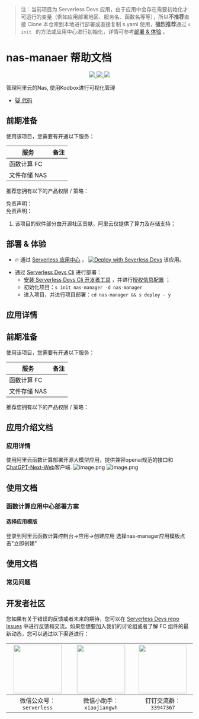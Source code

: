 
> 注：当前项目为 Serverless Devs 应用，由于应用中会存在需要初始化才可运行的变量（例如应用部署地区、服务名、函数名等等），所以**不推荐**直接 Clone 本仓库到本地进行部署或直接复制 s.yaml 使用，**强烈推荐**通过 `s init ` 的方法或应用中心进行初始化，详情可参考[部署 & 体验](#部署--体验) 。

# nas-manaer 帮助文档
<p align="center" class="flex justify-center">
    <a href="https://www.serverless-devs.com" class="ml-1">
    <img src="http://editor.devsapp.cn/icon?package=nas-manager&type=packageType">
  </a>
  <a href="http://www.devsapp.cn/details.html?name=nas-manager" class="ml-1">
    <img src="http://editor.devsapp.cn/icon?package=nas-manager&type=packageVersion">
  </a>
  <a href="http://www.devsapp.cn/details.html?name=nas-manager" class="ml-1">
    <img src="http://editor.devsapp.cn/icon?package=nas-manager&type=packageDownload">
  </a>
</p>

<description>
管理阿里云的Nas, 使用Kodbox进行可视化管理
</description>

<codeUrl>

- [:smiley_cat: 代码](https://github.com/devsapp/nas-manager)

</codeUrl>
<preview>



</preview>


## 前期准备

使用该项目，您需要有开通以下服务：

<service>



| 服务 |  备注  |
| --- |  --- |
| 函数计算 FC |   |
| 文件存储 NAS |   |

</service>

推荐您拥有以下的产品权限 / 策略：
<auth>
</auth>

<remark>



</remark>

<disclaimers>

免责声明：   
免责声明：

1. 该项目的软件部分由开源社区贡献，阿里云仅提供了算力及存储支持；

</disclaimers>

## 部署 & 体验

<appcenter>
   
- :fire: 通过 [Serverless 应用中心](https://fcnext.console.aliyun.com/applications/create?template=nas-manager) ，
  [![Deploy with Severless Devs](https://img.alicdn.com/imgextra/i1/O1CN01w5RFbX1v45s8TIXPz_!!6000000006118-55-tps-95-28.svg)](https://fcnext.console.aliyun.com/applications/create?template=nas-manager) 该应用。
   
</appcenter>
<deploy>
    
- 通过 [Serverless Devs Cli](https://www.serverless-devs.com/serverless-devs/install) 进行部署：
  - [安装 Serverless Devs Cli 开发者工具](https://www.serverless-devs.com/serverless-devs/install) ，并进行[授权信息配置](https://docs.serverless-devs.com/fc/config) ；
  - 初始化项目：`s init nas-manager -d nas-manager `
  - 进入项目，并进行项目部署：`cd nas-manager && s deploy - y`
   
</deploy>

## 应用详情

<appdetail id="flushContent">

## 前期准备

使用该项目，您需要有开通以下服务：

| 服务 | 备注 |
| --- | --- |
| 函数计算 FC |  |
| 文件存储 NAS |  |


推荐您拥有以下的产品权限 / 策略：

## 应用介绍文档

### 应用详情

使用阿里云函数计算部署开源大模型应用，提供兼容openai规范的接口和[ChatGPT-Next-Web](https://github.com/Yidadaa/ChatGPT-Next-Web)客户端.
![image.png](https://intranetproxy.alipay.com/skylark/lark/0/2023/png/13970/1693222399152-69e625af-13c9-4d4a-8d68-2b0475921622.png#clientId=u0542e5c1-914e-4&from=paste&height=730&id=ue7c46bb6&originHeight=1460&originWidth=2986&originalType=binary&ratio=2&rotation=0&showTitle=false&size=3207417&status=done&style=none&taskId=ud6ce1730-09f2-407c-8443-9a4723f48ea&title=&width=1493)
![image.png](https://intranetproxy.alipay.com/skylark/lark/0/2023/png/13970/1693221028075-582cc6e4-9728-4703-bde7-911bc3c6b00a.png#clientId=ude024fc4-380f-4&from=paste&height=893&id=u2439d332&originHeight=1786&originWidth=3580&originalType=binary&ratio=2&rotation=0&showTitle=false&size=5320998&status=done&style=none&taskId=u534cd37f-6b4a-4a56-bce5-ad6906be4db&title=&width=1790)

## 使用文档
### 函数计算应用中心部署方案
#### 选择应用模版
登录到阿里云函数计算控制台->应用->创建应用
选择nas-manager应用模板点击"立即创建"




</appdetail>

## 使用文档

<usedetail id="flushContent">

### 常见问题

</usedetail>


<devgroup>


## 开发者社区

您如果有关于错误的反馈或者未来的期待，您可以在 [Serverless Devs repo Issues](https://github.com/serverless-devs/serverless-devs/issues) 中进行反馈和交流。如果您想要加入我们的讨论组或者了解 FC 组件的最新动态，您可以通过以下渠道进行：

<p align="center">  

| <img src="https://serverless-article-picture.oss-cn-hangzhou.aliyuncs.com/1635407298906_20211028074819117230.png" width="130px" > | <img src="https://serverless-article-picture.oss-cn-hangzhou.aliyuncs.com/1635407044136_20211028074404326599.png" width="130px" > | <img src="https://serverless-article-picture.oss-cn-hangzhou.aliyuncs.com/1635407252200_20211028074732517533.png" width="130px" > |
| --------------------------------------------------------------------------------------------------------------------------------- | --------------------------------------------------------------------------------------------------------------------------------- | --------------------------------------------------------------------------------------------------------------------------------- |
| <center>微信公众号：`serverless`</center>                                                                                         | <center>微信小助手：`xiaojiangwh`</center>                                                                                        | <center>钉钉交流群：`33947367`</center>                                                                                           |
</p>
</devgroup>
